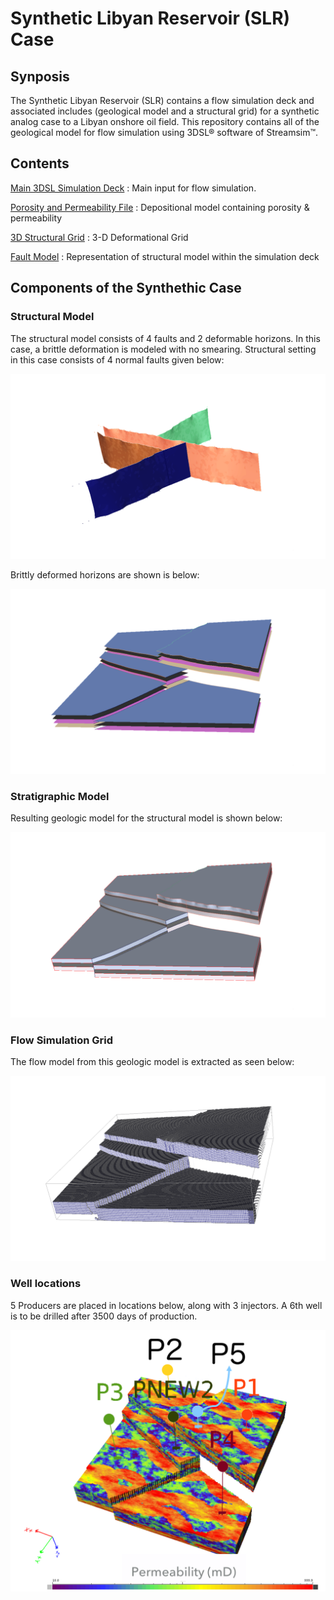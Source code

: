 # Synthetic Libyan Reservoir (SLR) Case


## Synposis

The Synthetic Libyan Reservoir (SLR) contains a flow simulation deck and associated includes (geological model and a structural grid) for a synthetic analog case to a Libyan onshore oil field. This repository contains all of the geological model  for flow simulation using 3DSL&reg; software of Streamsim&trade;.


## Contents

[Main 3DSL Simulation Deck](/DataFiles/CompressibleBaseCase.dat) : Main input for flow simulation.

[Porosity and Permeability File](/IncludeFiles/include/depo.GRDECL) : Depositional model containing porosity & permeability 

[3D Structural Grid](IncludeFiles/include/geometry_large.INC) : 3-D Deformational Grid

[Fault Model](IncludeFiles/include/faults_final.INC) : Representation of structural model within the simulation deck

## Components of the Synthethic Case

### Structural Model 

The structural model consists of 4 faults and 2 deformable horizons. In this case, a brittle deformation is modeled with no smearing. Structural setting in this case consists of 4 normal faults given below:

![alt text](/common/faults.png " Fault Model")

Brittly deformed horizons are shown is below:

![alt text](/common/horizons.png " Horizon Model")

### Stratigraphic Model 

Resulting geologic model for the structural model is shown below:

![alt text](/common/geo_model.png " Horizon Model")

### Flow Simulation Grid 

The flow model from this geologic model is extracted as seen below:

![alt text](/common/flow_model.png " Horizon Model")

### Well locations

5 Producers are placed in locations below, along with 3 injectors. A 6th well is to be drilled after 3500 days of production.

![alt text](/common/FieldOverview.png " Field Overview")
